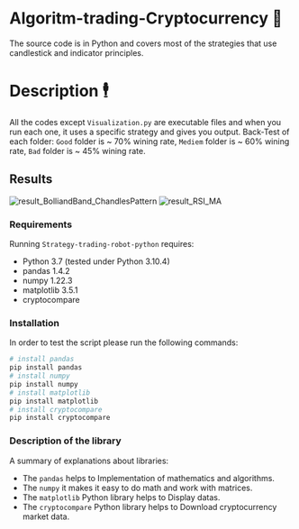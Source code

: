 # Algoritm-trading-Cryptocurrency 🚀
The source code is in Python and covers most of the strategies that use candlestick and indicator principles.

# Description 🕴️
All the codes except `Visualization.py` are executable files and when you run each one, it uses a specific strategy and gives you output.
Back-Test of each folder: `Good` folder is ~ 70% wining rate, `Mediem` folder is ~ 60% wining rate, `Bad` folder is ~ 45% wining rate.


## Results
![result_BolliandBand_ChandlesPattern](https://user-images.githubusercontent.com/113052872/191526718-403d534a-f39f-4257-b67b-9f0efe03d428.png)
![result_RSI_MA](https://user-images.githubusercontent.com/113052872/191529396-05e8f62c-225a-4944-aec5-cfc25f67563b.png)

### Requirements
Running `Strategy-trading-robot-python` requires:
* Python 3.7 (tested under Python 3.10.4)
* pandas 1.4.2
* numpy 1.22.3
* matplotlib 3.5.1
* cryptocompare

### Installation
In order to test the script please run the following commands:
```sh
# install pandas
pip install pandas
# install numpy
pip install numpy
# install matplotlib
pip install matplotlib
# install cryptocompare
pip install cryptocompare
```

### Description of the library
A summary of explanations about libraries:
* The `pandas` helps to Implementation of mathematics and algorithms.
* The `numpy` it makes it easy to do math and work with matrices.
* The `matplotlib` Python  library helps to Display datas.
* The `cryptocompare` Python library helps to Download cryptocurrency market data.
